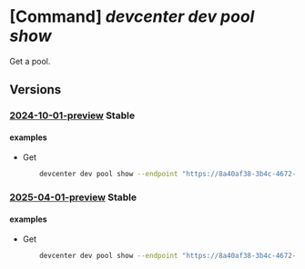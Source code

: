 # [Command] _devcenter dev pool show_

Get a pool.

## Versions

### [2024-10-01-preview](/Resources/data-plane/microsoft.devcenter/L3Byb2plY3RzL3t9L3Bvb2xzL3t9/2024-10-01-preview.xml) **Stable**

<!-- data-plane:microsoft.devcenter /projects/{}/pools/{} 2024-10-01-preview -->

#### examples

- Get
    ```bash
        devcenter dev pool show --endpoint "https://8a40af38-3b4c-4672-a6a4-5e964b1870ed-contosodevcenter.centralus.devcenter.azure.com/" --name "DevPool" --project-name "DevProject"
    ```

### [2025-04-01-preview](/Resources/data-plane/microsoft.devcenter/L3Byb2plY3RzL3t9L3Bvb2xzL3t9/2025-04-01-preview.xml) **Stable**

<!-- data-plane:microsoft.devcenter /projects/{}/pools/{} 2025-04-01-preview -->

#### examples

- Get
    ```bash
        devcenter dev pool show --endpoint "https://8a40af38-3b4c-4672-a6a4-5e964b1870ed-contosodevcenter.centralus.devcenter.azure.com/" --name "DevPool" --project-name "DevProject"
    ```
